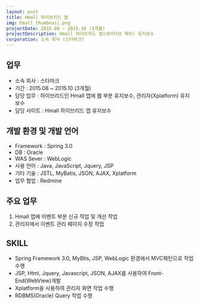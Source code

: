 ```yaml
---
layout: post
title: Hmall 하이브리드 앱
img: hmall_thumbnail.png
projectDate: 2015.08 ~ 2015.10 (3개월)
projectDescription: Hmall 하이브리드 앱(네이티브 제외) 유지보수
corporation: 소속 회사 (스타마크)
---
```


## 업무

* 소속 회사 : 스타마크
* 기간 : 2015.08 ~ 2015.10 (3개월)
* 담당 업무 : 하이브리드인 Hmall 앱에 웹 부분 유지보수, 관리자(Xplatform) 유지보수
* 담당 사이트 : Hmall 하이브리드 앱 유지보수



## 개발 환경 및 개발 언어

* Framework : Spring 3.0
* DB : Oracle
* WAS Sever : WebLogic
* 사용 언어 : Java, JavaScript, Jquery, JSP
* 기타 기술 : JSTL, MyBatis, JSON, AJAX, Xplatform
* 업무 협업 : Redmine

## 주요 업무

1. Hmall 앱에 이벤트 부분 신규 작업 및 개선 작업
2. 관리자에서 이벤트 관리 페이지 수정 작업

## SKILL

* Spring Framework 3.0, MyBtis, JSP, WebLogic 환경에서 MVC패턴으로 작업 수행
* JSP, Html, Jquery, Javascript, JSON, AJAX를 사용하여 Front-End(WebView)개발
* Xplatform을 사용하여 관리자 화면 작업 수행
* RDBMS(Oracle) Query 작업 수행
